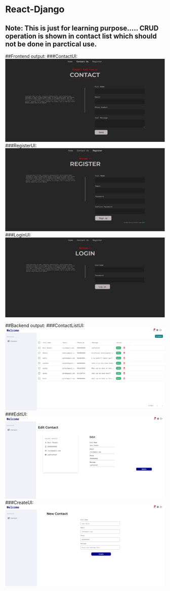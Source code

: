 # React-Django

## Note: This is just for learning purpose..... CRUD operation is shown in contact list which should not be done in parctical use.

##Frontend output:
###ContactUI:
![Frontend](https://raw.githubusercontent.com/rravii/React-Django/main/Screenshots/4.JPG)
###RegisterUI:
![RegisterUI](https://raw.githubusercontent.com/rravii/React-Django/main/Screenshots/5.JPG)
###LoginUI:
![LoginUI](https://raw.githubusercontent.com/rravii/React-Django/main/Screenshots/6.JPG)

##Backend output:
###ContactListUI:
![Frontend](https://raw.githubusercontent.com/rravii/React-Django/main/Screenshots/1.JPG)
###EditUI:
![RegisterUI](https://raw.githubusercontent.com/rravii/React-Django/main/Screenshots/2.JPG)
###CreateUI:
![LoginUI](https://raw.githubusercontent.com/rravii/React-Django/main/Screenshots/3.JPG)

